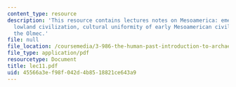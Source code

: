 ```yaml
---
content_type: resource
description: 'This resource contains lectures notes on Mesoamerica: emergence of early
  lowland civilization, cultural uniformity of early Mesoamerican civilizations, and
  the Olmec.'
file: null
file_location: /coursemedia/3-986-the-human-past-introduction-to-archaeology-fall-2006/45566a3ef98f042d4b8518821ce643a9_lec11.pdf
file_type: application/pdf
resourcetype: Document
title: lec11.pdf
uid: 45566a3e-f98f-042d-4b85-18821ce643a9
---
```

